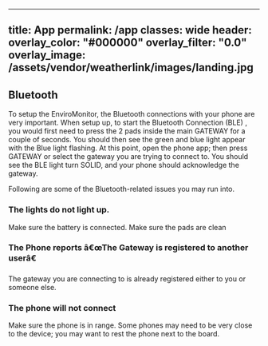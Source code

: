 
---
title: App
permalink: /app
classes: wide
header:
  overlay_color: "#000000"
  overlay_filter: "0.0"
  overlay_image: /assets/vendor/weatherlink/images/landing.jpg
---

<h2 id="bluetooth">Bluetooth</h2>

<p>To setup the EnviroMonitor, the Bluetooth connections with your phone are very important.
When setup up, to start the Bluetooth Connection (BLE) , you would first need to press the 2 pads inside the main GATEWAY for a couple of seconds. 
You should then see the green and blue light appear with the Blue light flashing. 
At this point, open the phone app; then press GATEWAY or select the gateway you are trying to connect to. 
You should see the BLE light turn SOLID, and your phone should acknowledge the gateway.</p>
<p>Following are some of the Bluetooth-related issues you may run into.</p>

<h3 id="thelightsdonotlightup">The lights do not light up.</h3>

<p>Make sure the battery is connected. 
Make sure the pads are clean</p>

<h3 id="thephonereportsthegatewayisregisteredtoanotheruser">The Phone reports â€œThe Gateway is registered to another userâ€</h3>

<p>The gateway you are connecting to is already registered either to you or someone else.</p>

<h3 id="thephonewillnotconnect">The phone will not connect</h3>

<p>Make sure the phone is in range.  Some phones may need to be very close to the device; you may want to rest the phone next to the board.</p>


